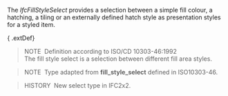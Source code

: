 ﻿The _IfcFillStyleSelect_ provides a selection between a simple fill colour, a hatching, a tiling or an externally defined hatch style as presentation styles for a styled item.

{ .extDef}
> NOTE&nbsp; Definition according to ISO/CD 10303-46:1992  
> The fill style select is a selection between different fill area styles.

> NOTE&nbsp; Type adapted from **fill_style_select** defined in ISO10303-46.

> HISTORY&nbsp; New select type in IFC2x2.